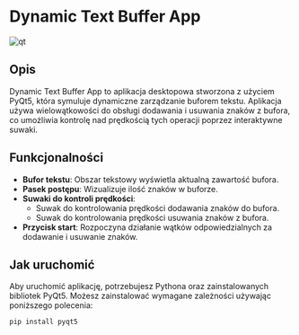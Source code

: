 # Dynamic Text Buffer App
![qt](https://github.com/0Swat/DynamicTextBufferApp/assets/94014791/2e2feb1d-2531-437b-9a23-33ffe526f46b)

## Opis
Dynamic Text Buffer App to aplikacja desktopowa stworzona z użyciem PyQt5, która symuluje dynamiczne zarządzanie buforem tekstu. Aplikacja używa wielowątkowości do obsługi dodawania i usuwania znaków z bufora, co umożliwia kontrolę nad prędkością tych operacji poprzez interaktywne suwaki.

## Funkcjonalności
- **Bufor tekstu**: Obszar tekstowy wyświetla aktualną zawartość bufora.
- **Pasek postępu**: Wizualizuje ilość znaków w buforze.
- **Suwaki do kontroli prędkości**:
  - Suwak do kontrolowania prędkości dodawania znaków do bufora.
  - Suwak do kontrolowania prędkości usuwania znaków z bufora.
- **Przycisk start**: Rozpoczyna działanie wątków odpowiedzialnych za dodawanie i usuwanie znaków.

## Jak uruchomić
Aby uruchomić aplikację, potrzebujesz Pythona oraz zainstalowanych bibliotek PyQt5. Możesz zainstalować wymagane zależności używając poniższego polecenia:
```bash
pip install pyqt5

